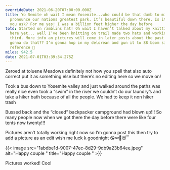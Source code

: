 ```yaml
---
overrideDate: 2021-06-20T07:00:00.000Z
title: Yo Semite oh wait I mean Yosemite...who could be that dumb to miss
  pronounce our nations greatest park. It’s beautiful down there. Is it down
  you ask? For me yes! I was a billion feet higher the day before
totd: Started on ramblins hat! Oh wait I haven’t talked about my knitting on
  here yet... well I’ve been knitting on trail made two hats and working on the
  third. More info an pictures will come in later posts about the past! How am I
  gonna do that?? I’m gonna hop in my delorean and gun it to 88 boom sick
  reference 🖖
miles: 942.5
date: 2021-07-01T03:39:34.275Z
---
```

Zeroed at toluene Meadows definitely not how you spell that also auto correct put it as something else but there’s no editing here so we move on! 

Took a bus down to Yosemite valley and just walked around the paths was really nice even took a “swim” in the river we couldn’t do our laundry’s and take a hiker bath because of all the people. We had to keep it non hiker trash

Bussed back and the “closed” backpacker campground had blown up!!! So many people now when we got there the day before there were like four tents now twenty!!!

Pictures aren’t totally working right now so I’m gonna post this then try to add a picture as an edit wish me luck k goodnight 😘💤🌙😴



{{< image src="1abdbe1d-9007-47ec-8d29-9db9a23b64ee.jpeg" alt="Happy couple " title="Happy couple " >}}

Pictures worked! Cool
